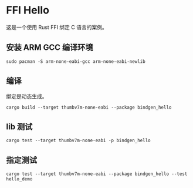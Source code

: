 # FFI Hello

这是一个使用 Rust FFI 绑定 C 语言的案例。

## 安装 ARM GCC 编译环境

```shell
sudo pacman -S arm-none-eabi-gcc arm-none-eabi-newlib
```

## 编译

绑定是动态生成。

```shell
cargo build --target thumbv7m-none-eabi --package bindgen_hello
```

## lib 测试

```shell
cargo test --target thumbv7m-none-eabi -p bindgen_hello
```

## 指定测试

```shell
cargo test --target thumbv7m-none-eabi --package bindgen_hello --test hello_demo
```
